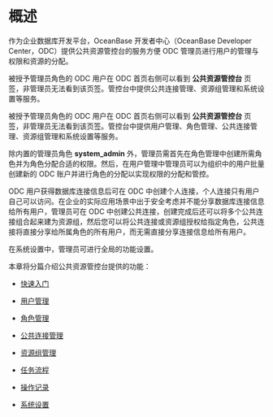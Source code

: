 概述 
=======================

作为企业数据库开发平台，OceanBase 开发者中心（OceanBase Developer Center，ODC）提供公共资源管控台的服务方便 ODC 管理员进行用户的管理与权限和资源的分配。

被授予管理员角色的 ODC 用户在 ODC 首页右侧可以看到 **公共资源管控台** 页签，非管理员无法看到该页签。管控台中提供公共连接管理、资源组管理和系统设置等服务。

被授予管理员角色的 ODC 用户在 ODC 首页右侧可以看到 **公共资源管控台** 页签，非管理员无法看到该页签。管控台中提供用户管理、角色管理、公共连接管理、资源组管理和系统设置等服务。

除内置的管理员角色 **system_admin** 外，管理员需首先在角色管理中创建所需角色并为角色分配合适的权限。然后，在用户管理中管理员可以为组织中的用户批量创建新的 ODC 账户并进行角色的分配以实现权限的分配和管控。

ODC 用户获得数据库连接信息后可在 ODC 中创建个人连接，个人连接只有用户自己可以访问。在企业的实际应用场景中出于安全考虑并不能分享数据库连接信息给所有用户，管理员可在 ODC 中创建公共连接，创建完成后还可以将多个公共连接组合起来建为资源组，然后您可以将公共连接或资源组授权给指定角色，公共连接将直接分享给所属角色的所有用户，而无需直接分享连接信息给所有用户。

在系统设置中，管理员可进行全局的功能设置。

本章将分篇介绍公共资源管控台提供的功能：

* [快速入门](/zh-CN/6.web-odc-user-guide/4.web-odc-public-resource-management/2.web-odc-public-resource-quickstart.md)

  

* [用户管理](/zh-CN/6.web-odc-user-guide/4.web-odc-public-resource-management/3.web-odc-public-resource-permission/4.web-odc-manage-users.md)

  

* [角色管理](/zh-CN/6.web-odc-user-guide/4.web-odc-public-resource-management/3.web-odc-public-resource-permission/3.web-odc-manage-roles.md)

  

* [公共连接管理](/zh-CN/6.web-odc-user-guide/4.web-odc-public-resource-management/3.web-odc-public-resource-permission/1.web-odc-manage-public-connection.md)

  

* [资源组管理](/zh-CN/6.web-odc-user-guide/4.web-odc-public-resource-management/3.web-odc-public-resource-permission/2.web-odc-manage-resource-groups.md)

  

* [任务流程](/zh-CN/6.web-odc-user-guide/4.web-odc-public-resource-management/4.web-odc-task-process.md)

  

* [操作记录](/zh-CN/6.web-odc-user-guide/4.web-odc-public-resource-management/5.web-odc-operating-records.md)

  

* [系统设置](/zh-CN/6.web-odc-user-guide/4.web-odc-public-resource-management/6.web-odc-system-settings.md)

  




